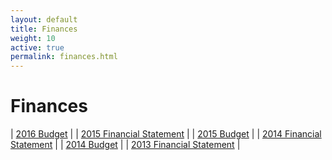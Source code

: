 ```yaml
---
layout: default
title: Finances
weight: 10
active: true
permalink: finances.html
---
```


<script>
  mixpanel.track("Finances Page");
</script>

# Finances

| [2016 Budget](./files/Budget_2016.pdf) |
| [2015 Financial Statement](./files/Financial_Statement_2015.pdf) |
| [2015 Budget](./files/Budget_2015.pdf) |
| [2014 Financial Statement](./files/Financial_Statement_2014.pdf) |
| [2014 Budget](./files/Budget_2014.pdf) |
| [2013 Financial Statement](./files/Financial_Statement_2013.pdf) |
